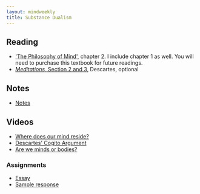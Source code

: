 ```yaml
---
layout: mindweekly
title: Substance Dualism
---
```


## Reading
+ ['The Philosophy of Mind',](/mind/introduction/kim1and2.pdf) chapter 2. I include chapter 1 as well. You will need to purchase this textbook for future readings. 
+ [*Meditations*, Section 2 and 3,](http://www.earlymoderntexts.com/assets/pdfs/descartes1641.pdf) Descartes, optional

## Notes
+ [Notes](notes)

## Videos

+ [Where does our mind reside?](https://www.youtube.com/watch?v=3SJROTXnmus)
+ [Descartes' Cogito Argument](https://www.youtube.com/watch?v=7iGjiSbEp9c)
+ [Are we minds or bodies?](https://www.youtube.com/watch?v=AMTMtWHclKo)


### Assignments
+ [Essay](essay)
+ [Sample response](sample.pdf)
